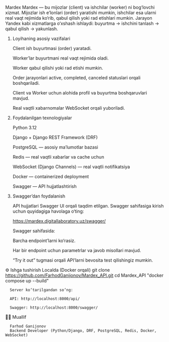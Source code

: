 M a r d e x 
 
Mardex — bu mijozlar (client) va ishchilar (worker) ni bog‘lovchi xizmat.
Mijozlar ish e’lonlari (order) yaratishi mumkin, ishchilar esa ularni real vaqt rejimida ko‘rib, qabul qilish yoki rad etishlari mumkin.
Jarayon Yandex kabi xizmatlarga o‘xshash ishlaydi: buyurtma → ishchini tanlash → qabul qilish → yakunlash.


  1. Loyihaning asosiy vazifalari
  
      Client ish buyurtmasi (order) yaratadi.
      
      Worker’lar buyurtmani real vaqt rejimida oladi.
      
      Worker qabul qilishi yoki rad etishi mumkin.
      
      Order jarayonlari active, completed, canceled statuslari orqali boshqariladi.
      
      Client va Worker uchun alohida profil va buyurtma boshqaruvlari mavjud.
      
      Real vaqtli xabarnomalar WebSocket orqali yuboriladi.
  
   
  
  2. Foydalanilgan texnologiyalar
  
      Python 3.12
      
      Django + Django REST Framework (DRF)
      
      PostgreSQL — asosiy ma’lumotlar bazasi
      
      Redis — real vaqtli xabarlar va cache uchun
      
      WebSocket (Django Channels) — real vaqtli notifikatsiya
      
      Docker — containerized deployment
      
      Swagger — API hujjatlashtirish
    
  
  
  3. Swagger’dan foydalanish
  
      API hujjatlari Swagger UI orqali taqdim etilgan.
      Swagger sahifasiga kirish uchun quyidagiga havolaga o‘ting:
      
      https://mardex.digitallaboratory.uz/swagger/
      
      Swagger sahifasida:
      
      Barcha endpoint’larni ko‘rasiz.
      
      Har bir endpoint uchun parametrlar va javob misollari mavjud.
      
      “Try it out” tugmasi orqali API’larni bevosita test qilishingiz mumkin.
    
  ⚙️ Ishga tushirish Localda (Docker orqali)
      git clone https://github.com/FarhodGanijonov/Mardex_API.git
      cd Mardex_API
      "docker compose up --build"
  
  
      Server ko‘tarilgandan so‘ng:
      
      API: http://localhost:8000/api/
      
      Swagger: http://localhost:8000/swagger/
    
  👨‍💻 Muallif
  
      Farhod Ganijonov
      Backend Developer (Python/Django, DRF, PostgreSQL, Redis, Docker, WebSocket)
   

